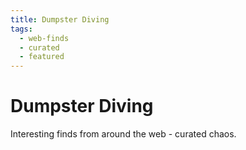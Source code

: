 ```yaml
---
title: Dumpster Diving
tags:
  - web-finds
  - curated
  - featured
---
```


# Dumpster Diving

Interesting finds from around the web - curated chaos.

